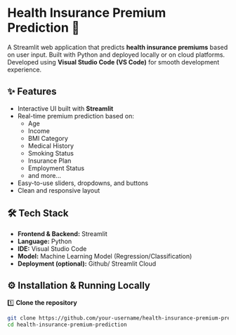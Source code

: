 
# Health Insurance Premium Prediction 🎯

A Streamlit web application that predicts **health insurance premiums** based on user input. Built with Python and deployed locally or on cloud platforms. Developed using **Visual Studio Code (VS Code)** for smooth development experience.
## ✨ Features

- Interactive UI built with **Streamlit**
- Real-time premium prediction based on:
  - Age
  - Income
  - BMI Category
  - Medical History
  - Smoking Status
  - Insurance Plan
  - Employment Status
  - and more...
- Easy-to-use sliders, dropdowns, and buttons
- Clean and responsive layout

## 🛠 Tech Stack

- **Frontend & Backend:** Streamlit
- **Language:** Python
- **IDE:** Visual Studio Code
- **Model:** Machine Learning Model (Regression/Classification)
- **Deployment (optional):** Github/ Streamlit Cloud 

## ⚙️ Installation & Running Locally

1️⃣ **Clone the repository**
```bash
git clone https://github.com/your-username/health-insurance-premium-prediction.git
cd health-insurance-premium-prediction
